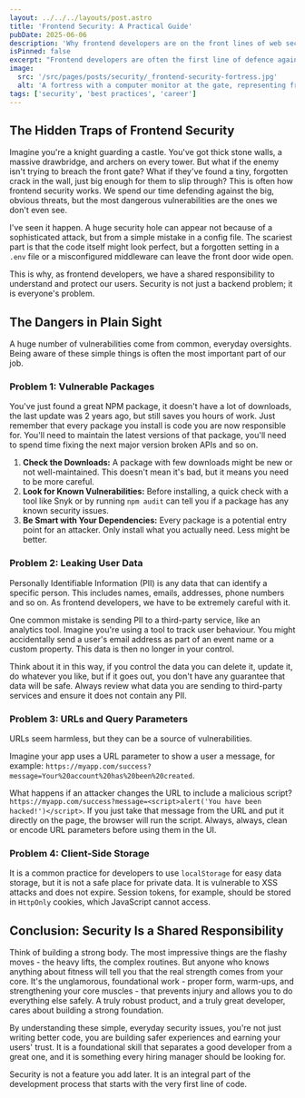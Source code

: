 ```yaml
---
layout: ../../../layouts/post.astro
title: 'Frontend Security: A Practical Guide'
pubDate: 2025-06-06
description: 'Why frontend developers are on the front lines of web security and how to protect your users from common attacks. A practical guide on most common frontend threats'
isPinned: false
excerpt: "Frontend developers are often the first line of defence against cyberattacks. Here's a practical guide to the most common threats and how to prevent them"
image:
  src: '/src/pages/posts/security/_frontend-security-fortress.jpg'
  alt: 'A fortress with a computer monitor at the gate, representing frontend security.'
tags: ['security', 'best practices', 'career']
---
```


## The Hidden Traps of Frontend Security
Imagine you're a knight guarding a castle. You've got thick stone walls, a massive drawbridge, and archers on every tower. But what if the enemy isn't trying to breach the front gate? What if they've found a tiny, forgotten crack in the wall, just big enough for them to slip through? This is often how frontend security works. We spend our time defending against the big, obvious threats, but the most dangerous vulnerabilities are the ones we don't even see.

I've seen it happen. A huge security hole can appear not because of a sophisticated attack, but from a simple mistake in a config file. The scariest part is that the code itself might look perfect, but a forgotten setting in a `.env` file or a misconfigured middleware can leave the front door wide open.

This is why, as frontend developers, we have a shared responsibility to understand and protect our users. Security is not just a backend problem; it is everyone's problem.

## The Dangers in Plain Sight
A huge number of vulnerabilities come from common, everyday oversights. Being aware of these simple things is often the most important part of our job.

### Problem 1: Vulnerable Packages
You've just found a great NPM package, it doesn't have a lot of downloads, the last update was 2 years ago, but still saves you hours of work. Just remember that every package you install is code you are now responsible for. You'll need to maintain the latest versions of that package, you'll need to spend time fixing the next major version broken APIs and so on.

1. **Check the Downloads:** A package with few downloads might be new or not well-maintained. This doesn't mean it's bad, but it means you need to be more careful.
2. **Look for Known Vulnerabilities:** Before installing, a quick check with a tool like Snyk or by running `npm audit` can tell you if a package has any known security issues.
3. **Be Smart with Your Dependencies:** Every package is a potential entry point for an attacker. Only install what you actually need. Less might be better.

### Problem 2: Leaking User Data
Personally Identifiable Information (PII) is any data that can identify a specific person. This includes names, emails, addresses, phone numbers and so on. As frontend developers, we have to be extremely careful with it.

One common mistake is sending PII to a third-party service, like an analytics tool. Imagine you're using a tool to track user behaviour. You might accidentally send a user's email address as part of an event name or a custom property. This data is then no longer in your control. 

Think about it in this way, if you control the data you can delete it, update it, do whatever you like, but if it goes out, you don't have any guarantee that data will be safe. Always review what data you are sending to third-party services and ensure it does not contain any PII.

### Problem 3: URLs and Query Parameters
URLs seem harmless, but they can be a source of vulnerabilities.

Imagine your app uses a URL parameter to show a user a message, for example: `https://myapp.com/success?message=Your%20account%20has%20been%20created`.

What happens if an attacker changes the URL to include a malicious script? `https://myapp.com/success?message=<script>alert('You have been hacked!')</script>`. If you just take that message from the URL and put it directly on the page, the browser will run the script. Always, always, clean or encode URL parameters before using them in the UI.

### Problem 4: Client-Side Storage
It is a common practice for developers to use `localStorage` for easy data storage, but it is not a safe place for private data. It is vulnerable to XSS attacks and does not expire. Session tokens, for example, should be stored in `HttpOnly` cookies, which JavaScript cannot access.

## Conclusion: Security Is a Shared Responsibility
Think of building a strong body. The most impressive things are the flashy moves - the heavy lifts, the complex routines. But anyone who knows anything about fitness will tell you that the real strength comes from your core. It's the unglamorous, foundational work - proper form, warm-ups, and strengthening your core muscles - that prevents injury and allows you to do everything else safely. A truly robust product, and a truly great developer, cares about building a strong foundation.

By understanding these simple, everyday security issues, you're not just writing better code, you are building safer experiences and earning your users' trust. It is a foundational skill that separates a good developer from a great one, and it is something every hiring manager should be looking for.

Security is not a feature you add later. It is an integral part of the development process that starts with the very first line of code.